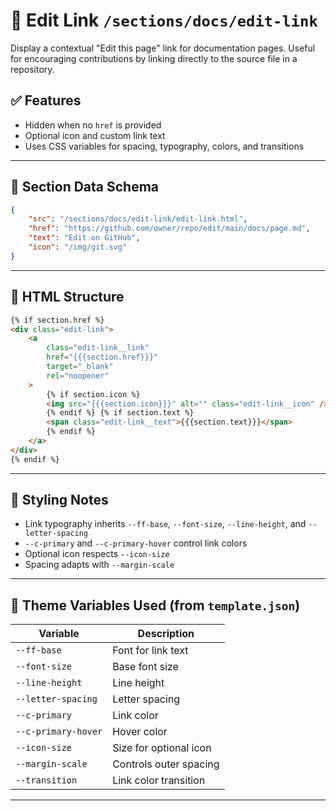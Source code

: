 # 📂 Edit Link `/sections/docs/edit-link`

Display a contextual "Edit this page" link for documentation pages. Useful for encouraging contributions by linking directly to the source file in a repository.

## ✅ Features

-   Hidden when no `href` is provided
-   Optional icon and custom link text
-   Uses CSS variables for spacing, typography, colors, and transitions

---

## 🧶 Section Data Schema

```json
{
	"src": "/sections/docs/edit-link/edit-link.html",
	"href": "https://github.com/owner/repo/edit/main/docs/page.md",
	"text": "Edit on GitHub",
	"icon": "/img/git.svg"
}
```

---

## 🧱 HTML Structure

```html
{% if section.href %}
<div class="edit-link">
	<a
		class="edit-link__link"
		href="{{{section.href}}}"
		target="_blank"
		rel="noopener"
	>
		{% if section.icon %}
		<img src="{{{section.icon}}}" alt="" class="edit-link__icon" />
		{% endif %} {% if section.text %}
		<span class="edit-link__text">{{{section.text}}}</span>
		{% endif %}
	</a>
</div>
{% endif %}
```

---

## 🎨 Styling Notes

-   Link typography inherits `--ff-base`, `--font-size`, `--line-height`, and `--letter-spacing`
-   `--c-primary` and `--c-primary-hover` control link colors
-   Optional icon respects `--icon-size`
-   Spacing adapts with `--margin-scale`

---

## 🤎 Theme Variables Used (from `template.json`)

| Variable            | Description            |
| ------------------- | ---------------------- |
| `--ff-base`         | Font for link text     |
| `--font-size`       | Base font size         |
| `--line-height`     | Line height            |
| `--letter-spacing`  | Letter spacing         |
| `--c-primary`       | Link color             |
| `--c-primary-hover` | Hover color            |
| `--icon-size`       | Size for optional icon |
| `--margin-scale`    | Controls outer spacing |
| `--transition`      | Link color transition  |

---
